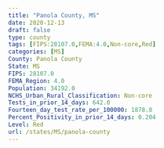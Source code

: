 ```yaml
---
title: "Panola County, MS"
date: 2020-12-13
draft: false
type: county
tags: [FIPS:28107.0,FEMA:4.0,Non-core,Red]
categories: [MS]
County: Panola County
State: MS
FIPS: 28107.0
FEMA_Region: 4.0
Population: 34192.0
NCHS_Urban_Rural_Classification: Non-core
Tests_in_prior_14_days: 642.0
Fourteen_day_test_rate_per_100000: 1878.0
Percent_Positivity_in_prior_14_days: 0.204
Level: Red
url: /states/MS/panola-county
---
```



